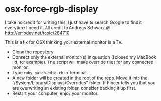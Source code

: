 # osx-force-rgb-display

I take no credit for writing this, I just have to search Google to find it everytime I need it.
All credit to Andreas Schwarz @ http://embdev.net/topic/284710

This is a fix for OSX thinking your external monitor is a TV.

- Clone the repository
- Connect only the external monitor(s) in question (I closed my MacBook lid, for example). The script will make override files for any connected monitor.
- Type `ruby patch-edid.rb` in Terminal.
- A new folder will be created in the root of the repo. Move it into the “/System/Library/Displays/Overrides” folder. If Finder tells you that you are overwriting an existing folder, consider backing it up first.
- Restart your computer, enjoy your monitor.
